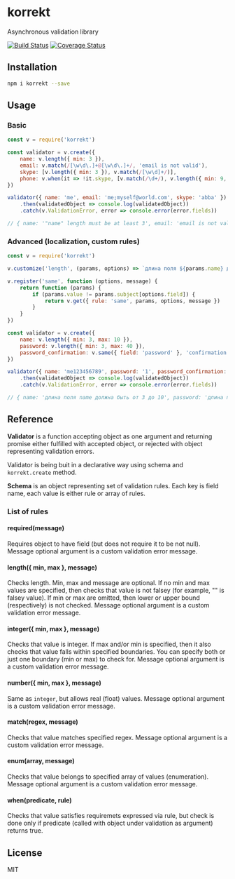 # korrekt

Asynchronous validation library

[![Build Status](https://travis-ci.org/titarenko/korrekt.svg?branch=master)](https://travis-ci.org/titarenko/korrekt)
[![Coverage Status](https://coveralls.io/repos/github/titarenko/korrekt/badge.svg?branch=master)](https://coveralls.io/github/titarenko/korrekt?branch=master)

## Installation

```bash
npm i korrekt --save
```

## Usage

### Basic

```js
const v = require('korrekt')

const validator = v.create({
	name: v.length({ min: 3 }),
	email: v.match(/[\w\d\.]+@[\w\d\.]+/, 'email is not valid'),
	skype: [v.length({ min: 3 }), v.match(/[\w\d]+/)],
	phone: v.when(it => !it.skype, [v.match(/\d+/), v.length({ min: 9, max: 9 })])
})

validator({ name: 'me', email: 'me;myself@world.com', skype: 'abba' })
	.then(validatedObject => console.log(validatedObject))
	.catch(v.ValidationError, error => console.error(error.fields))

// { name: '"name" length must be at least 3', email: 'email is not valid' }
```

### Advanced (localization, custom rules)

```js
const v = require('korrekt')

v.customize('length', (params, options) => `длина поля ${params.name} должна быть от ${options.min} до ${options.max}`)

v.register('same', function (options, message) {
	return function (params) {
		if (params.value != params.subject[options.field]) {
			return v.get({ rule: 'same', params, options, message })
		}
	}
})

const validator = v.create({
	name: v.length({ min: 3, max: 10 }),
	password: v.length({ min: 3, max: 40 }),
	password_confirmation: v.same({ field: 'password' }, 'confirmation must match password')
})

validator({ name: 'me123456789', password: '1', password_confirmation: '2' })
	.then(validatedObject => console.log(validatedObject))
	.catch(v.ValidationError, error => console.error(error.fields))

// { name: 'длина поля name должна быть от 3 до 10', password: 'длина поля password должна быть от 3 до 40', password_confirmation: 'confirmation must match password' }
```

## Reference

**Validator** is a function accepting object as one argument and returning promise either fulfilled with accepted object, or rejected with object representing validation errors.

Validator is being buit in a declarative way using schema and `korrekt.create` method.

**Schema** is an object representing set of validation rules. Each key is field name, each value is either rule or array of rules.

### List of rules

#### required(message)

Requires object to have field (but does not require it to be not null). Message optional argument is a custom validation error message.

#### length({ min, max }, message)

Checks length. Min, max and message are optional. If no min and max values are specified, then checks that value is not falsey (for example, "" is falsey value). If min or max are omitted, then lower or upper bound (respectively) is not checked. Message optional argument is a custom validation error message.

#### integer({ min, max }, message)

Checks that value is integer. If max and/or min is specified, then it also checks that value falls within specified boundaries. You can specify both or just one boundary (min or max) to check for. Message optional argument is a custom validation error message.

#### number({ min, max }, message)

Same as `integer`, but allows real (float) values. Message optional argument is a custom validation error message.

#### match(regex, message)

Checks that value matches specified regex. Message optional argument is a custom validation error message.

#### enum(array, message)

Checks that value belongs to specified array of values (enumeration). Message optional argument is a custom validation error message.

#### when(predicate, rule)

Checks that value satisfies requiremets expressed via rule, but check is done only if predicate (called with object under validation as argument) returns true.


## License

MIT
